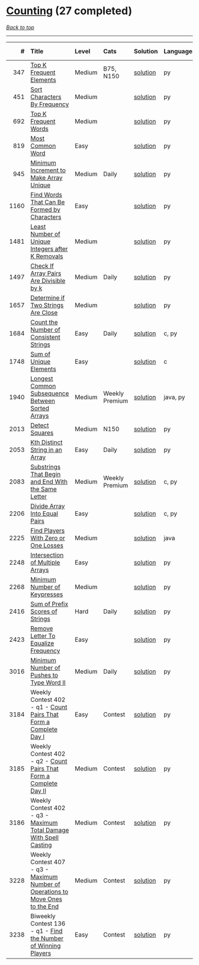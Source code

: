 # [Counting](<https://leetcode.com/tag/Counting/>) (27 completed)

*[Back to top](<../../README.md>)*

------

|    # | Title                                                                                                                                                                  | Level   | Cats           | Solution                                                                        | Languages   | Date Complete   |
|-----:|:-----------------------------------------------------------------------------------------------------------------------------------------------------------------------|:--------|:---------------|:--------------------------------------------------------------------------------|:------------|:----------------|
|  347 | [Top K Frequent Elements](<https://leetcode.com/problems/top-k-frequent-elements>)                                                                                     | Medium  | B75, N150      | [solution](<../_347. Top K Frequent Elements.md>)                               | py          | Jun 13, 2024    |
|  451 | [Sort Characters By Frequency](<https://leetcode.com/problems/sort-characters-by-frequency>)                                                                           | Medium  |                | [solution](<../_451. Sort Characters By Frequency.md>)                          | py          | Jun 18, 2024    |
|  692 | [Top K Frequent Words](<https://leetcode.com/problems/top-k-frequent-words>)                                                                                           | Medium  |                | [solution](<../_692. Top K Frequent Words.md>)                                  | py          | Jun 09, 2024    |
|  819 | [Most Common Word](<https://leetcode.com/problems/most-common-word>)                                                                                                   | Easy    |                | [solution](<../_819. Most Common Word.md>)                                      | py          | Sep 24, 2024    |
|  945 | [Minimum Increment to Make Array Unique](<https://leetcode.com/problems/minimum-increment-to-make-array-unique>)                                                       | Medium  | Daily          | [solution](<../_945. Minimum Increment to Make Array Unique.md>)                | py          | Jun 14, 2024    |
| 1160 | [Find Words That Can Be Formed by Characters](<https://leetcode.com/problems/find-words-that-can-be-formed-by-characters>)                                             | Easy    |                | [solution](<../_1160. Find Words That Can Be Formed by Characters.md>)          | py          | Sep 24, 2024    |
| 1481 | [Least Number of Unique Integers after K Removals](<https://leetcode.com/problems/least-number-of-unique-integers-after-k-removals>)                                   | Medium  |                | [solution](<../_1481. Least Number of Unique Integers after K Removals.md>)     | py          | Jun 15, 2024    |
| 1497 | [Check If Array Pairs Are Divisible by k](<https://leetcode.com/problems/check-if-array-pairs-are-divisible-by-k>)                                                     | Medium  | Daily          | [solution](<../_1497. Check If Array Pairs Are Divisible by k.md>)              | py          | Oct 01, 2024    |
| 1657 | [Determine if Two Strings Are Close](<https://leetcode.com/problems/determine-if-two-strings-are-close>)                                                               | Medium  |                | [solution](<../_1657. Determine if Two Strings Are Close.md>)                   | py          | Jul 13, 2024    |
| 1684 | [Count the Number of Consistent Strings](<https://leetcode.com/problems/count-the-number-of-consistent-strings>)                                                       | Easy    | Daily          | [solution](<../_1684. Count the Number of Consistent Strings.md>)               | c, py       | Jun 06, 2024    |
| 1748 | [Sum of Unique Elements](<https://leetcode.com/problems/sum-of-unique-elements>)                                                                                       | Easy    |                | [solution](<../_1748. Sum of Unique Elements.md>)                               | c           | Jun 06, 2024    |
| 1940 | [Longest Common Subsequence Between Sorted Arrays](<https://leetcode.com/problems/longest-common-subsequence-between-sorted-arrays>)                                   | Medium  | Weekly Premium | [solution](<../_1940. Longest Common Subsequence Between Sorted Arrays.md>)     | java, py    | Jun 01, 2024    |
| 2013 | [Detect Squares](<https://leetcode.com/problems/detect-squares>)                                                                                                       | Medium  | N150           | [solution](<../_2013. Detect Squares.md>)                                       | py          | Jun 28, 2024    |
| 2053 | [Kth Distinct String in an Array](<https://leetcode.com/problems/kth-distinct-string-in-an-array>)                                                                     | Easy    | Daily          | [solution](<../_2053. Kth Distinct String in an Array.md>)                      | py          | Aug 05, 2024    |
| 2083 | [Substrings That Begin and End With the Same Letter](<https://leetcode.com/problems/substrings-that-begin-and-end-with-the-same-letter>)                               | Medium  | Weekly Premium | [solution](<../_2083. Substrings That Begin and End With the Same Letter.md>)   | c, py       | Jun 10, 2024    |
| 2206 | [Divide Array Into Equal Pairs](<https://leetcode.com/problems/divide-array-into-equal-pairs>)                                                                         | Easy    |                | [solution](<../_2206. Divide Array Into Equal Pairs.md>)                        | c, py       | Jun 08, 2024    |
| 2225 | [Find Players With Zero or One Losses](<https://leetcode.com/problems/find-players-with-zero-or-one-losses>)                                                           | Medium  |                | [solution](<../_2225. Find Players With Zero or One Losses.md>)                 | java        | Jun 24, 2024    |
| 2248 | [Intersection of Multiple Arrays](<https://leetcode.com/problems/intersection-of-multiple-arrays>)                                                                     | Easy    |                | [solution](<../_2248. Intersection of Multiple Arrays.md>)                      | py          | May 31, 2024    |
| 2268 | [Minimum Number of Keypresses](<https://leetcode.com/problems/minimum-number-of-keypresses>)                                                                           | Medium  |                | [solution](<../_2268. Minimum Number of Keypresses.md>)                         | py          | Jul 05, 2024    |
| 2416 | [Sum of Prefix Scores of Strings](<https://leetcode.com/problems/sum-of-prefix-scores-of-strings>)                                                                     | Hard    | Daily          | [solution](<../_2416. Sum of Prefix Scores of Strings.md>)                      | py          | Sep 25, 2024    |
| 2423 | [Remove Letter To Equalize Frequency](<https://leetcode.com/problems/remove-letter-to-equalize-frequency>)                                                             | Easy    |                | [solution](<../_2423. Remove Letter To Equalize Frequency.md>)                  | py          | Jun 17, 2024    |
| 3016 | [Minimum Number of Pushes to Type Word II](<https://leetcode.com/problems/minimum-number-of-pushes-to-type-word-ii>)                                                   | Medium  | Daily          | [solution](<../_3016. Minimum Number of Pushes to Type Word II.md>)             | py          | Aug 06, 2024    |
| 3184 | Weekly Contest 402 - q1 - [Count Pairs That Form a Complete Day I](<https://leetcode.com/problems/count-pairs-that-form-a-complete-day-i>)                             | Easy    | Contest        | [solution](<../_3184. Count Pairs That Form a Complete Day I.md>)               | py          | Jul 07, 2024    |
| 3185 | Weekly Contest 402 - q2 - [Count Pairs That Form a Complete Day II](<https://leetcode.com/problems/count-pairs-that-form-a-complete-day-ii>)                           | Medium  | Contest        | [solution](<../_3185. Count Pairs That Form a Complete Day II.md>)              | py          | Jul 07, 2024    |
| 3186 | Weekly Contest 402 - q3 - [Maximum Total Damage With Spell Casting](<https://leetcode.com/problems/maximum-total-damage-with-spell-casting>)                           | Medium  | Contest        | [solution](<../_3186. Maximum Total Damage With Spell Casting.md>)              | py          | Jul 07, 2024    |
| 3228 | Weekly Contest 407 - q3 - [Maximum Number of Operations to Move Ones to the End](<https://leetcode.com/problems/maximum-number-of-operations-to-move-ones-to-the-end>) | Medium  | Contest        | [solution](<../_3228. Maximum Number of Operations to Move Ones to the End.md>) | py          | Jul 21, 2024    |
| 3238 | Biweekly Contest 136 - q1 - [Find the Number of Winning Players](<https://leetcode.com/problems/find-the-number-of-winning-players>)                                   | Easy    | Contest        | [solution](<../_3238. Find the Number of Winning Players.md>)                   | py          | Aug 03, 2024    |
